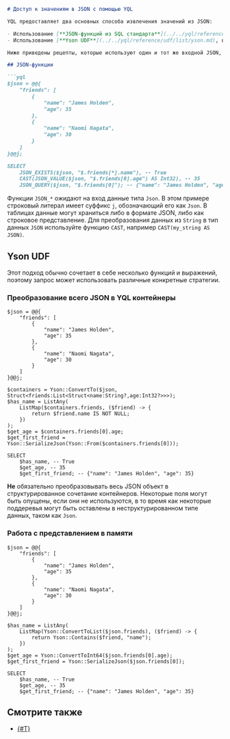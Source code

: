 ```markdown
# Доступ к значениям в JSON с помощью YQL

YQL предоставляет два основных способа извлечения значений из JSON:

- Использование [**JSON-функций из SQL стандарта**](../../yql/reference/builtins/json.md). Этот подход рекомендуется для простых случаев и для команд, которые знакомы с ними по другим СУБД.
- Использование [**Yson UDF**](../../yql/reference/udf/list/yson.md), встроенных функций для работы со [списками](../../yql/reference/builtins/list.md) и [словарями](../../yql/reference/builtins/dict.md), а также [лямбд](../../yql/reference/syntax/expressions.md#lambda). Этот подход более гибкий и тесно интегрирован с системой типов данных {{ ydb-short-name }}, поэтому рекомендуется для сложных случаев.

Ниже приведены рецепты, которые используют один и тот же входной JSON, чтобы показать, как использовать каждый из этих вариантов для проверки существования ключа, получения конкретного значения и извлечения поддерева.

## JSON-функции

```yql
$json = @@{
    "friends": [
        {
            "name": "James Holden",
            "age": 35
        },
        {
            "name": "Naomi Nagata",
            "age": 30
        }
    ]
}@@j;

SELECT
    JSON_EXISTS($json, "$.friends[*].name"), -- True
    CAST(JSON_VALUE($json, "$.friends[0].age") AS Int32), -- 35
    JSON_QUERY($json, "$.friends[0]"); -- {"name": "James Holden", "age": 35}
```

Функции `JSON_*` ожидают на вход данные типа `Json`. В этом примере строковый литерал имеет суффикс `j`, обозначающий его как `Json`. В таблицах данные могут храниться либо в формате JSON, либо как строковое представление. Для преобразования данных из `String` в тип данных `JSON` используйте функцию `CAST`, например `CAST(my_string AS JSON)`.

## Yson UDF

Этот подход обычно сочетает в себе несколько функций и выражений, поэтому запрос может использовать различные конкретные стратегии.

### Преобразование всего JSON в YQL контейнеры

```yql
$json = @@{
    "friends": [
        {
            "name": "James Holden",
            "age": 35
        },
        {
            "name": "Naomi Nagata",
            "age": 30
        }
    ]
}@@j;

$containers = Yson::ConvertTo($json, Struct<friends:List<Struct<name:String?,age:Int32?>>>);
$has_name = ListAny(
    ListMap($containers.friends, ($friend) -> {
        return $friend.name IS NOT NULL;
    })
);
$get_age = $containers.friends[0].age;
$get_first_friend = Yson::SerializeJson(Yson::From($containers.friends[0]));

SELECT 
    $has_name, -- True
    $get_age, -- 35
    $get_first_friend; -- {"name": "James Holden", "age": 35}
```

**Не** обязательно преобразовывать весь JSON объект в структурированное сочетание контейнеров. Некоторые поля могут быть опущены, если они не используются, в то время как некоторые поддеревья могут быть оставлены в неструктурированном типе данных, таком как `Json`.

### Работа с представлением в памяти

```yql
$json = @@{
    "friends": [
        {
            "name": "James Holden",
            "age": 35
        },
        {
            "name": "Naomi Nagata",
            "age": 30
        }
    ]
}@@j;

$has_name = ListAny(
    ListMap(Yson::ConvertToList($json.friends), ($friend) -> {
        return Yson::Contains($friend, "name");
    })
);
$get_age = Yson::ConvertToInt64($json.friends[0].age);
$get_first_friend = Yson::SerializeJson($json.friends[0]);

SELECT 
    $has_name, -- True
    $get_age, -- 35
    $get_first_friend; -- {"name": "James Holden", "age": 35}
```

## Смотрите также

- [{#T}](modifying-json.md)
```